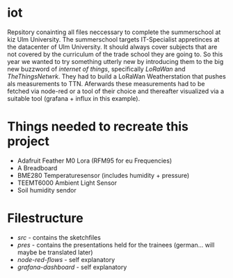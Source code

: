 # iot

Repsitory conainting all files neccessary to complete the summerschool at kiz Ulm University.
The summerschool targets IT-Specialist appretinces at the datacenter of Ulm University. It should always cover subjects that are not covered by the curriculum of the trade school they are going to. So this year we wanted to try something utterly new by introducing them to the big new buzzword of *internet of things*, specifically *LoRaWan* and *TheThingsNetwrk*.
They had to build a LoRaWan Weatherstation that pushes als measurements to TTN. Aferwards these measurements had to be fetched via node-red or a tool of their choice and thereafter visualized via a suitable tool (grafana + influx in this example).

# Things needed to recreate this project
* Adafruit Feather M0 Lora (RFM95 for eu Frequencies)
* A Breadboard
* BME280 Temperaturesensor (includes humidity + pressure)
* TEEMT6000 Ambient Light Sensor
* Soil humidity sendor

# Filestructure

* *src* - contains the sketchfiles
* *pres* - contains the presentations held for the trainees (german... will maybe be translated later)
* *node-red-flows* - self explanatory
* *grafana-dashboard* - self explanatory
